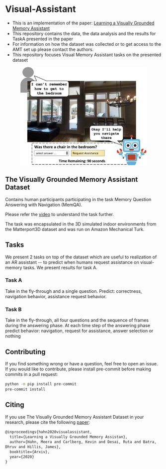 # Visual-Assistant
* This is an implementation of the paper: [Learning a Visually Grounded Memory Assistant](https://meerahahn.github.io/static/img/files/visual_assistant.pdf)
* This repository contains the data, the data analysis and the results for TaskA presented in the paper
* For information on how the dataset was collected or to get access to the AMT set up please contact the authors. 
* This repository focuses Visual Memory Assistant tasks on the presented dataset
<p align="center">
  <img width="408" height="317" src="./src/teaser.jpg" alt="Visual Assistant">
</p>

## The Visually Grounded Memory Assistant Dataset

Contains human participants participating in the task Memory Question Answering with Navigation (MemQA). 

Please refer the [video](https://www.youtube.com/watch?v=T97r2leqFyQ) to understand the task further. 

The task was encapsulated in the 3D simulated indoor environments from the Matterport3D dataset and was run on Amazon Mechanical Turk.

## Tasks

We present 2 tasks on top of the dataset which are useful to realization of an AR assistant -- to predict when humans request assistance on visual-memory tasks. We present results for task A. 

### Task A
Take in the fly-through and a single question. Predict: correctness, navigation behavior, assistance request behavior.

### Task B
Take in the fly-through, all four questions and the sequence of frames during the answering phase. At each time step of the answering phase predict behavior: navigation, request for assistance, answer selection or nothing

## Contributing

If you find something wrong or have a question, feel free to open an issue. If you would like to contribute, please install pre-commit before making commits in a pull request:

```bash
python -m pip install pre-commit
pre-commit install
```

## Citing

If you use The Visually Grounded Memory Assistant Dataset in your research, please cite the following [paper](https://meerahahn.github.io/files/visual_assistant.pdf):

```
@inproceedings{hahn2020visualassistant,
  title={Learning a Visually Grounded Memory Assistan},
  author={Hahn, Meera and Carlberg, Kevin and Desai, Ruta and Batra, Dhruv and Hillis, James},
  booktitle={Arxiv},
  year={2020}
}
